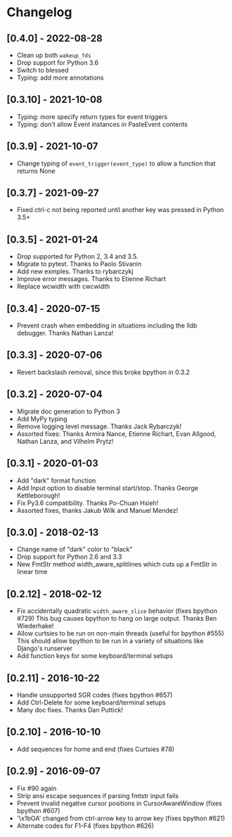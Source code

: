 # Changelog

## [0.4.0] - 2022-08-28
- Clean up both `wakeup_fds`
- Drop support for Python 3.6
- Switch to blessed
- Typing: add more annotations

## [0.3.10] - 2021-10-08
- Typing: more specify return types for event triggers
- Typing: don't allow Event instances in PasteEvent contents

## [0.3.9] - 2021-10-07
- Change typing of `event_trigger(event_type)` to allow a function that returns None

## [0.3.7] - 2021-09-27
- Fixed ctrl-c not being reported until another key was pressed in Python 3.5+

## [0.3.5] - 2021-01-24
- Drop supported for Python 2, 3.4 and 3.5.
- Migrate to pytest. Thanks to Paolo Stivanin
- Add new exmples. Thanks to rybarczykj
- Improve error messages. Thanks to Etienne Richart
- Replace wcwidth with cwcwidth

## [0.3.4] - 2020-07-15
- Prevent crash when embedding in situations including the lldb debugger. Thanks Nathan Lanza!

## [0.3.3] - 2020-07-06
- Revert backslash removal, since this broke bpython in 0.3.2

## [0.3.2] - 2020-07-04
- Migrate doc generation to Python 3
- Add MyPy typing
- Remove logging level message. Thanks Jack Rybarczyk!
- Assorted fixes: Thanks Armira Nance, Etienne Richart, Evan Allgood, Nathan Lanza, and Vilhelm Prytz!

## [0.3.1] - 2020-01-03
- Add "dark" format function
- Add Input option to disable terminal start/stop. Thanks George Kettleborough!
- Fix Py3.6 compatibility. Thanks Po-Chuan Hsieh!
- Assorted fixes, thanks Jakub Wilk and Manuel Mendez!

## [0.3.0] - 2018-02-13
- Change name of "dark" color to "black"
- Drop support for Python 2.6 and 3.3
- New FmtStr method width_aware_splitlines which cuts up a FmtStr in linear time

## [0.2.12] - 2018-02-12
- Fix accidentally quadratic `width_aware_slice` behavior (fixes bpython #729)
  This bug causes bpython to hang on large output. Thanks Ben Wiederhake!
- Allow curtsies to be run on non-main threads (useful for bpython #555)
  This should allow bpython to be run in a variety of situations like Django's runserver
- Add function keys for some keyboard/terminal setups

## [0.2.11] - 2016-10-22
- Handle unsupported SGR codes (fixes bpython #657)
- Add Ctrl-Delete  for some keyboard/terminal setups
- Many doc fixes. Thanks Dan Puttick!

## [0.2.10] - 2016-10-10
- Add sequences for home and end (fixes Curtsies #78)

## [0.2.9] - 2016-09-07
- Fix #90 again
- Strip ansi escape sequences if parsing fmtstr input fails
- Prevent invalid negative cursor positions in CursorAwareWindow (fixes bpython #607)
- '\x1bOA' changed from ctrl-arrow key to arrow key (fixes bpython #621)
- Alternate codes for F1-F4 (fixes bpython #626)
